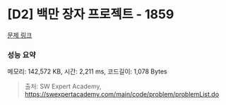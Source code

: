 # [D2] 백만 장자 프로젝트 - 1859 

[문제 링크](https://swexpertacademy.com/main/code/problem/problemDetail.do?contestProbId=AV5LrsUaDxcDFAXc) 

### 성능 요약

메모리: 142,572 KB, 시간: 2,211 ms, 코드길이: 1,078 Bytes



> 출처: SW Expert Academy, https://swexpertacademy.com/main/code/problem/problemList.do